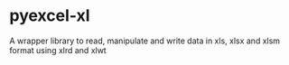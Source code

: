 pyexcel-xl
==========

A wrapper library to read, manipulate and write data in xls, xlsx and xlsm format using xlrd and xlwt
